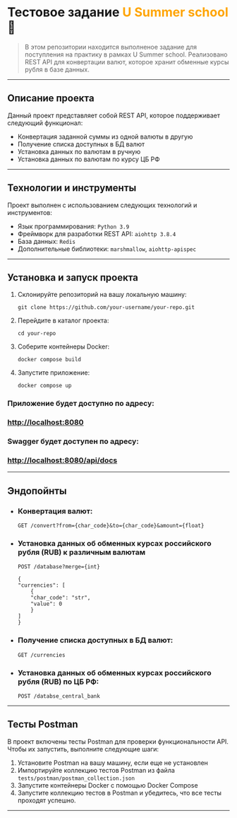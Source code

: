 # Тестовое задание <span style="color:orange"> U Summer school</span> 🎉

> В этом репозитории находится выполненое задание для поступления на практику в рамках U Summer school. Реализовано REST API для конвертации валют, которое хранит обменные курсы рубля в базе данных.

---

## Описание проекта

Данный проект представляет собой REST API, которое поддерживает следующий функционал:

+ Конвертация заданной суммы из одной валюты в другую
+ Получение списка доступных в БД валют
+ Установка данных по валютам в ручную
+ Установка данных по валютам по курсу ЦБ РФ

---

## Технологии и инструменты

Проект выполнен с использованием следующих технологий и инструментов:

+ Язык программирования: `Python 3.9`
+ Фреймворк для разработки REST API: `aiohttp 3.8.4`
+ База данных: `Redis`
+ Дополнительные библиотеки: `marshmallow`, `aiohttp-apispec`

---

## Установка и запуск проекта
1. Склонируйте репозиторий на вашу локальную машину:
    ```
    git clone https://github.com/your-username/your-repo.git
    ```
2. Перейдите в каталог проекта:
    ```
    cd your-repo
    ```
3. Cоберите контейнеры Docker:
    ```
    docker compose build
    ```
4. Запустите приложение:
    ```
    docker compose up
    ```

### Приложение будет доступно по адресу: 

### [http://localhost:8080](http://localhost:8080)

### Swagger будет доступен по адресу: 

### [http://localhost:8080/api/docs](http://localhost:8080/api/docs)

---
## Эндопойнты
+ ### Конвертация валют:
    ``` 
    GET /convert?from={char_code}&to={char_code}&amount={float} 
    ```
+ ### Установка данных об обменных курсах российского рубля (RUB) к различным валютам
    ``` 
    POST /database?merge={int} 

    {
    "currencies": [
        {
        "char_code": "str",
        "value": 0
        }
    ]
    } 
    ```
+ ### Получение списка доступных в БД валют:
    ``` 
    GET /currencies 
    ```
+ ### Установка данных об обменных курсах российского рубля (RUB) по ЦБ РФ:
    ``` 
    POST /databse_central_bank 
    ```
---
## Тесты Postman

В проект включены тесты Postman для проверки функциональности API. Чтобы их запустить, выполните следующие шаги:

1. Установите Postman на вашу машину, если еще не установлен
2. Импортируйте коллекцию тестов Postman из файла `tests/postman/postman_collection.json`
3. Запустите контейнеры Docker с помощью Docker Compose
4. Запустите коллекцию тестов в Postman и убедитесь, что все тесты проходят успешно.

---


